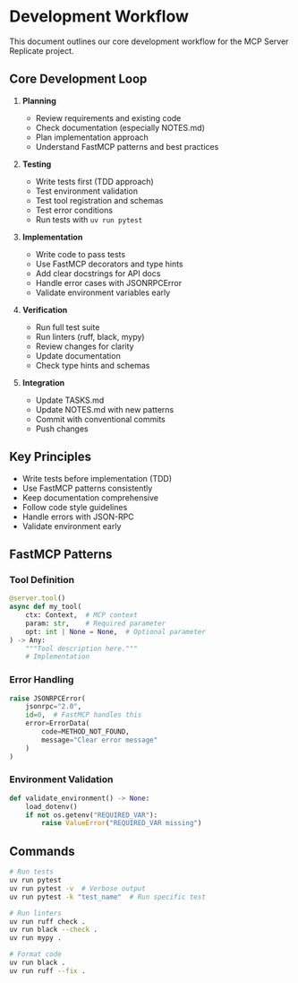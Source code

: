 # Development Workflow

This document outlines our core development workflow for the MCP Server Replicate project.

## Core Development Loop

1. **Planning**
   - Review requirements and existing code
   - Check documentation (especially NOTES.md)
   - Plan implementation approach
   - Understand FastMCP patterns and best practices

2. **Testing**
   - Write tests first (TDD approach)
   - Test environment validation
   - Test tool registration and schemas
   - Test error conditions
   - Run tests with `uv run pytest`

3. **Implementation**
   - Write code to pass tests
   - Use FastMCP decorators and type hints
   - Add clear docstrings for API docs
   - Handle error cases with JSONRPCError
   - Validate environment variables early

4. **Verification**
   - Run full test suite
   - Run linters (ruff, black, mypy)
   - Review changes for clarity
   - Update documentation
   - Check type hints and schemas

5. **Integration**
   - Update TASKS.md
   - Update NOTES.md with new patterns
   - Commit with conventional commits
   - Push changes

## Key Principles

- Write tests before implementation (TDD)
- Use FastMCP patterns consistently
- Keep documentation comprehensive
- Follow code style guidelines
- Handle errors with JSON-RPC
- Validate environment early

## FastMCP Patterns

### Tool Definition
```python
@server.tool()
async def my_tool(
    ctx: Context,  # MCP context
    param: str,    # Required parameter
    opt: int | None = None,  # Optional parameter
) -> Any:
    """Tool description here."""
    # Implementation
```

### Error Handling
```python
raise JSONRPCError(
    jsonrpc="2.0",
    id=0,  # FastMCP handles this
    error=ErrorData(
        code=METHOD_NOT_FOUND,
        message="Clear error message"
    )
)
```

### Environment Validation
```python
def validate_environment() -> None:
    load_dotenv()
    if not os.getenv("REQUIRED_VAR"):
        raise ValueError("REQUIRED_VAR missing")
```

## Commands

```bash
# Run tests
uv run pytest
uv run pytest -v  # Verbose output
uv run pytest -k "test_name"  # Run specific test

# Run linters
uv run ruff check .
uv run black --check .
uv run mypy .

# Format code
uv run black .
uv run ruff --fix .
